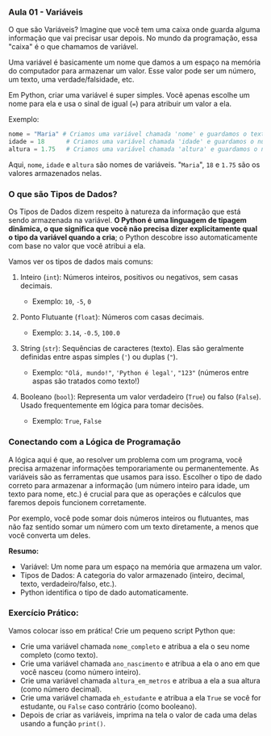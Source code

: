 ### Aula 01 - Variáveis
O que são Variáveis?
Imagine que você tem uma caixa onde guarda alguma informação que vai precisar usar depois. No mundo da programação, essa "caixa" é o que chamamos de variável.

Uma variável é basicamente um nome que damos a um espaço na memória do computador para armazenar um valor. Esse valor pode ser um número, um texto, uma verdade/falsidade, etc.

Em Python, criar uma variável é super simples. Você apenas escolhe um nome para ela e usa o sinal de igual (`=`) para atribuir um valor a ela.

Exemplo:

```py
nome = "Maria" # Criamos uma variável chamada 'nome' e guardamos o texto "Maria" nela
idade = 18      # Criamos uma variável chamada 'idade' e guardamos o número 18 nela
altura = 1.75   # Criamos uma variável chamada 'altura' e guardamos o número 1.75 nela
```

Aqui, `nome`, `idade` e `altura` são nomes de variáveis. "`Maria`", `18` e `1.75` são os valores armazenados nelas.

### O que são Tipos de Dados?
Os Tipos de Dados dizem respeito à natureza da informação que está sendo armazenada na variável. **O Python é uma linguagem de tipagem dinâmica, o que significa que você não precisa dizer explicitamente qual o tipo da variável quando a cria**; o Python descobre isso automaticamente com base no valor que você atribui a ela.

Vamos ver os tipos de dados mais comuns:

1. Inteiro (`int`): Números inteiros, positivos ou negativos, sem casas decimais.
    - Exemplo: `10`, `-5`, `0`

2. Ponto Flutuante (`float`): Números com casas decimais.
    - Exemplo: `3.14`, `-0.5`, `100.0`

3. String (`str`): Sequências de caracteres (texto). Elas são geralmente definidas entre aspas simples (`'`) ou duplas (`"`).
    - Exemplo: `"Olá, mundo!"`, `'Python é legal'`, `"123"` (números entre aspas são tratados como texto!)

4. Booleano (`bool`): Representa um valor verdadeiro (`True`) ou falso (`False`). Usado frequentemente em lógica para tomar decisões.
    - Exemplo: `True`, `False`

### Conectando com a Lógica de Programação
A lógica aqui é que, ao resolver um problema com um programa, você precisa armazenar informações temporariamente ou permanentemente. As variáveis são as ferramentas que usamos para isso. Escolher o tipo de dado correto para armazenar a informação (um número inteiro para idade, um texto para nome, etc.) é crucial para que as operações e cálculos que faremos depois funcionem corretamente.

Por exemplo, você pode somar dois números inteiros ou flutuantes, mas não faz sentido somar um número com um texto diretamente, a menos que você converta um deles.

**Resumo:**
- Variável: Um nome para um espaço na memória que armazena um valor.
- Tipos de Dados: A categoria do valor armazenado (inteiro, decimal, texto, verdadeiro/falso, etc.).
- Python identifica o tipo de dado automaticamente.

### Exercício Prático:
Vamos colocar isso em prática! Crie um pequeno script Python que:

- Crie uma variável chamada `nome_completo` e atribua a ela o seu nome completo (como texto).
- Crie uma variável chamada `ano_nascimento` e atribua a ela o ano em que você nasceu (como número inteiro).
- Crie uma variável chamada `altura_em_metros` e atribua a ela a sua altura (como número decimal).
- Crie uma variável chamada `eh_estudante` e atribua a ela `True` se você for estudante, ou `False` caso contrário (como booleano).
- Depois de criar as variáveis, imprima na tela o valor de cada uma delas usando a função `print()`.